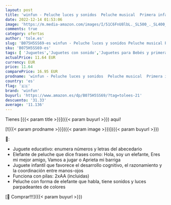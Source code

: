 ```yaml
---
layout: post
title: 'winfun - Peluche luces y sonidos  Peluche musical  Primera infancia  Juguetes interactivos musicales  Peluche interactivo Elefante Juguetes bebé 6 meses  Peluche bebé  Elefante peluche  85178 '
date: 2022-12-14 01:53:06
image: 'https://m.media-amazon.com/images/I/51C6FnU8lbL._SL500_._SL400_.jpg'
comments: true
category: ofertas
author: 'tole.es'
slug: 'B075H5SS69-es winfun - Peluche luces y sonidos Peluche musical Primera...'
sku: 'B075H5SS69-es'
tags: [ 'Juguetes','Juguetes con sonido','Juguetes para Bebés y primera infancia','Juguetes y juegos','bebé','winfun','🇪🇸', ]
actualPrice: 11.64 EUR
currency: EUR
price: 11.64
comparePrice: 16.95 EUR
prodname: 'winfun - Peluche luces y sonidos  Peluche musical  Primera infancia  Juguetes interactivos musicales  Peluche interactivo Elefante Juguetes bebé 6 meses  Peluche bebé  Elefante peluche  85178 '
country: 'es'
flag: '🇪🇸'
brand: 'winfun'
buyurl: 'https://www.amazon.es/dp/B075H5SS69/?tag=tolees-21'
descuento: '31.33'
average: '11.136'
---
```


Tienes [{{< param title >}}]({{< param buyurl >}}) aqui!

[![{{< param prodname >}}]({{< param image >}})]({{< param buyurl >}})

🔎:

- Juguete educativo: enumera números y letras del abecedario
- Elefante de peluche que dice frases como: Hola, soy un elefante, Eres mi mejor amigo, Vamos a jugar o Aprieta mi barriga
- Juguete infantil que favorece el desarrollo cognitivo, el razonamiento y la coordinación entre manos-ojos
- Funciona con pilas: 2xAA (incluidas)
- Peluche con forma de elefante que habla, tiene sonidos y luces parpadeantes de colores

[🛒 Comprar!!!]({{< param buyurl >}})
